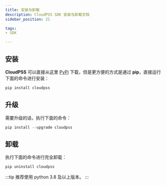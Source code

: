 ```yaml
---
title: 安装与卸载
description: CloudPSS SDK 安装与卸载文档
sidebar_position: 21

tags:
- SDK

---
```


## 安装

**CloudPSS** 可以直接从这里 [PyPi](https://pypi.org/) 下载，但是更方便的方式是通过 **pip**，直接运行下面的命令进行安装：

```python
pip install cloudpss
```

## 升级
需要升级的话，执行下面的命令：

```python
pip install --upgrade cloudpss
```

## 卸载

执行下面的命令进行完全卸载：


```python
pip uninstall cloudpss
```

:::tip
推荐使用 python 3.8 及以上版本。
:::